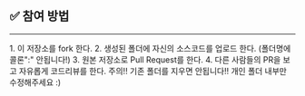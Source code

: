 <h2>✅ 참여 방법</h2>
<hr>
1. 이 저장소를 fork 한다.
2. 생성된 폴더에 자신의 소스코드를 업로드 한다. (폴더명에 콜론":" 안됩니다!)
3. 원본 저장소로 Pull Request를 한다.
4. 다른 사람들의 PR을 보고 자유롭게 코드리뷰를 한다.
주의!! 기존 폴더를 지우면 안됩니다!! 개인 폴더 내부만 수정해주세요 :)
